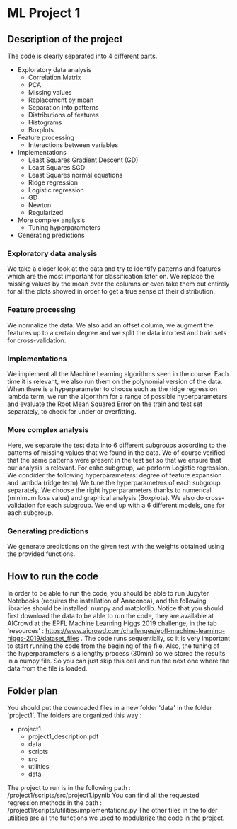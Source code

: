 # ML Project 1
## Description of the project
The code is clearly separated into 4 different parts.
- Exploratory data analysis
  - Correlation Matrix
  - PCA
  - Missing values
   - Replacement by mean
   - Separation into patterns
  - Distributions of features
   - Histograms
   - Boxplots
- Feature processing
  - Interactions between variables
- Implementations
  - Least Squares Gradient Descent (GD)
  - Least Squares SGD
  - Least Squares normal equations
  - Ridge regression
  - Logistic regression
   - GD
   - Newton
   - Regularized
- More complex analysis
  - Tuning hyperparameters
- Generating predictions

### Exploratory data analysis
We take a closer look at the data and try to identify patterns and features which are the most important for classification later on.
We replace the missing values by the mean over the columns or even take them out entirely for all the plots showed in order to
get a true sense of their distribution.

### Feature processing
We normalize the data. We also add an offset column, we augment the features up to a certain degree and 
we split the data into test and train sets for cross-validation.

### Implementations
We implement all the Machine Learning algorithms seen in the course. Each time it is relevant,
we also run them on the polynomial version of the data. When there is a hyperparameter to choose such as 
the ridge regression lambda term, we run the algorithm for a range of possible hyperparameters and evaluate the 
Root Mean Squared Error on the train and test set separately, to check for under or overfitting.

### More complex analysis
Here, we separate the test data into 6 different subgroups according to the patterns of missing values that we found in the data. 
We of course verified that the same patterns were present in the test set so that we ensure that our analysis is relevant.
For eahc subgroup, we perform Logistic regression. We condider the following hyperparameters: degree of feature expansion and lambda (ridge term)
We tune the hyperparameters of each subgroup separately. We choose the right hyperparameters thanks to numerical (minimum loss value)
and graphical analysis (Boxplots). We also do cross-validation for each subgroup.
We end up with a 6 different models, one for each subgroup.

### Generating predictions
We generate predictions on the given test with the weights obtained using the provided functions.

## How to run the code
In order to be able to run the code, you should be able to run Jupyter Notebooks (requires the installation of Anaconda), 
and the following libraries should be installed: numpy and matplotlib.
Notice that you should first download the data to be able to run the code, they are available at AICrowd at the EPFL Machine Learning Higgs 2019 challenge, in the tab 'resources' : https://www.aicrowd.com/challenges/epfl-machine-learning-higgs-2019/dataset_files .
The code runs sequentially, so it is very important to start running the code from the begining of the file.
Also, the tuning of the hyperparameters is a lengthy process (30min) so we stored the results in a numpy file. So you can just skip this cell and run the next one where the data from the file is loaded.

## Folder plan 
You should put the downoaded files in a new folder 'data' in the folder 'project1'. 
The folders are organized this way : 
- project1
    - project1_description.pdf
    - data
    - scripts
     - src
     - utilities
     - data
         
 The project to run is in the following path : /project1/scripts/src/project1.ipynib
 You can find all the requested regression methods in the path : /project1/scripts/utilities/implementations.py
 The other files in the folder utilities are all the functions we used to modularize the code in the project.
 
 
        
